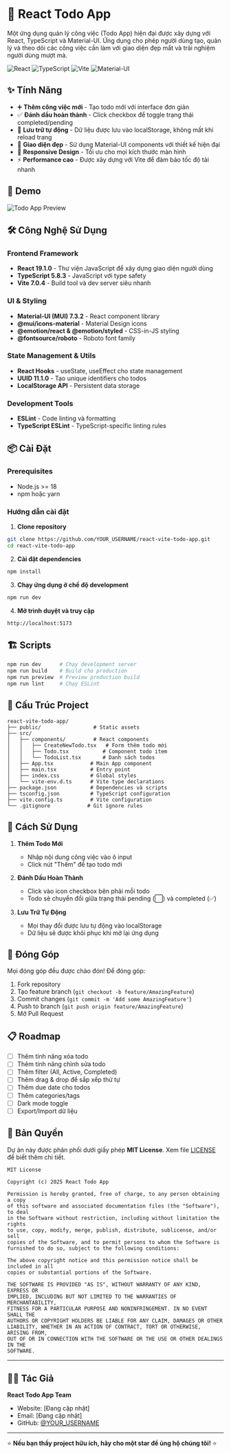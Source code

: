 # 📝 React Todo App

Một ứng dụng quản lý công việc (Todo App) hiện đại được xây dựng với React, TypeScript và Material-UI. Ứng dụng cho phép người dùng tạo, quản lý và theo dõi các công việc cần làm với giao diện đẹp mắt và trải nghiệm người dùng mượt mà.

![React](https://img.shields.io/badge/React-19.1.0-blue.svg)
![TypeScript](https://img.shields.io/badge/TypeScript-5.8.3-blue.svg)
![Vite](https://img.shields.io/badge/Vite-7.0.4-green.svg)
![Material-UI](https://img.shields.io/badge/Material--UI-7.3.2-blue.svg)

## ✨ Tính Năng

- ➕ **Thêm công việc mới** - Tạo todo mới với interface đơn giản
- ✅ **Đánh dấu hoàn thành** - Click checkbox để toggle trạng thái completed/pending
- 💾 **Lưu trữ tự động** - Dữ liệu được lưu vào localStorage, không mất khi reload trang
- 🎨 **Giao diện đẹp** - Sử dụng Material-UI components với thiết kế hiện đại
- 📱 **Responsive Design** - Tối ưu cho mọi kích thước màn hình
- ⚡ **Performance cao** - Được xây dựng với Vite để đảm bảo tốc độ tải nhanh

## 🚀 Demo

![Todo App Preview](https://via.placeholder.com/800x600?text=Todo+App+Preview)

## 🛠️ Công Nghệ Sử Dụng

### Frontend Framework
- **React 19.1.0** - Thư viện JavaScript để xây dựng giao diện người dùng
- **TypeScript 5.8.3** - JavaScript với type safety
- **Vite 7.0.4** - Build tool và dev server siêu nhanh

### UI & Styling
- **Material-UI (MUI) 7.3.2** - React component library
- **@mui/icons-material** - Material Design icons
- **@emotion/react & @emotion/styled** - CSS-in-JS styling
- **@fontsource/roboto** - Roboto font family

### State Management & Utils
- **React Hooks** - useState, useEffect cho state management
- **UUID 11.1.0** - Tạo unique identifiers cho todos
- **LocalStorage API** - Persistent data storage

### Development Tools
- **ESLint** - Code linting và formatting
- **TypeScript ESLint** - TypeScript-specific linting rules

## 📦 Cài Đặt

### Prerequisites
- Node.js >= 18
- npm hoặc yarn

### Hướng dẫn cài đặt

1. **Clone repository**
```bash
git clone https://github.com/YOUR_USERNAME/react-vite-todo-app.git
cd react-vite-todo-app
```

2. **Cài đặt dependencies**
```bash
npm install
```

3. **Chạy ứng dụng ở chế độ development**
```bash
npm run dev
```

4. **Mở trình duyệt và truy cập**
```
http://localhost:5173
```

## 🏗️ Scripts

```bash
npm run dev      # Chạy development server
npm run build    # Build cho production
npm run preview  # Preview production build
npm run lint     # Chạy ESLint
```

## 📁 Cấu Trúc Project

```
react-vite-todo-app/
├── public/                 # Static assets
├── src/
│   ├── components/         # React components
│   │   ├── CreateNewTodo.tsx   # Form thêm todo mới
│   │   ├── Todo.tsx           # Component todo item
│   │   └── TodoList.tsx       # Danh sách todos
│   ├── App.tsx            # Main App component
│   ├── main.tsx           # Entry point
│   ├── index.css          # Global styles
│   └── vite-env.d.ts      # Vite type declarations
├── package.json           # Dependencies và scripts
├── tsconfig.json          # TypeScript configuration
├── vite.config.ts         # Vite configuration
└── .gitignore            # Git ignore rules
```

## 🔧 Cách Sử Dụng

1. **Thêm Todo Mới**
   - Nhập nội dung công việc vào ô input
   - Click nút "Thêm" để tạo todo mới

2. **Đánh Dấu Hoàn Thành**
   - Click vào icon checkbox bên phải mỗi todo
   - Todo sẽ chuyển đổi giữa trạng thái pending (⬜) và completed (✅)

3. **Lưu Trữ Tự Động**
   - Mọi thay đổi được lưu tự động vào localStorage
   - Dữ liệu sẽ được khôi phục khi mở lại ứng dụng

## 🤝 Đóng Góp

Mọi đóng góp đều được chào đón! Để đóng góp:

1. Fork repository
2. Tạo feature branch (`git checkout -b feature/AmazingFeature`)
3. Commit changes (`git commit -m 'Add some AmazingFeature'`)
4. Push to branch (`git push origin feature/AmazingFeature`)
5. Mở Pull Request

## 📋 Roadmap

- [ ] Thêm tính năng xóa todo
- [ ] Thêm tính năng chỉnh sửa todo
- [ ] Thêm filter (All, Active, Completed)
- [ ] Thêm drag & drop để sắp xếp thứ tự
- [ ] Thêm due date cho todos
- [ ] Thêm categories/tags
- [ ] Dark mode toggle
- [ ] Export/Import dữ liệu

## 📄 Bản Quyền

Dự án này được phân phối dưới giấy phép **MIT License**. Xem file [LICENSE](LICENSE) để biết thêm chi tiết.

```
MIT License

Copyright (c) 2025 React Todo App

Permission is hereby granted, free of charge, to any person obtaining a copy
of this software and associated documentation files (the "Software"), to deal
in the Software without restriction, including without limitation the rights
to use, copy, modify, merge, publish, distribute, sublicense, and/or sell
copies of the Software, and to permit persons to whom the Software is
furnished to do so, subject to the following conditions:

The above copyright notice and this permission notice shall be included in all
copies or substantial portions of the Software.

THE SOFTWARE IS PROVIDED "AS IS", WITHOUT WARRANTY OF ANY KIND, EXPRESS OR
IMPLIED, INCLUDING BUT NOT LIMITED TO THE WARRANTIES OF MERCHANTABILITY,
FITNESS FOR A PARTICULAR PURPOSE AND NONINFRINGEMENT. IN NO EVENT SHALL THE
AUTHORS OR COPYRIGHT HOLDERS BE LIABLE FOR ANY CLAIM, DAMAGES OR OTHER
LIABILITY, WHETHER IN AN ACTION OF CONTRACT, TORT OR OTHERWISE, ARISING FROM,
OUT OF OR IN CONNECTION WITH THE SOFTWARE OR THE USE OR OTHER DEALINGS IN THE
SOFTWARE.
```

---

## 👨‍💻 Tác Giả

**React Todo App Team**
- Website: [Đang cập nhật]
- Email: [Đang cập nhật]
- GitHub: [@YOUR_USERNAME](https://github.com/YOUR_USERNAME)

---

⭐ **Nếu bạn thấy project hữu ích, hãy cho một star để ủng hộ chúng tôi!** ⭐